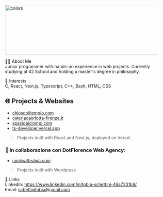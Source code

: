 <img width="920" height="164" alt="colors" src="https://github.com/user-attachments/assets/fd64f639-3a18-45ec-8001-b1debf94e3f6" />

👨‍💻 About Me <br/>
Junior programmer with hands-on experience in web projects. Currently studying at 42 School and holding a master's degree in philosophy. <br/>

🌟 Interests <br/>
C, React, Next.js, Typescript,
C++, Bash,
HTML, CSS

## 🌐 Projects & Websites
- [chioscoiltempio.com](https://www.chioscoiltempio.com)
- [osteriacaorlotta-firenze.it](https://www.osteriacaorlotta-firenze.it)
- [spazioaiciompi.com](https://spazioaiciompi.com)
- [ts-developer.vercel.app](https://ts-developer.vercel.app)

> Projects built with React and Next.js, deployed on Vercel.

### 🤝 In collaborazione con DotFlorence Web Agency:
- [cookwithsilvia.com](https://cookwithsilvia.com)

>  Projects built with Wordpress

🔗 Links <br/>
LinkedIn: https://www.linkedin.com/in/tobia-schettini-46a7231b8/ <br/>
Email: schettinitobia@gmail.com
